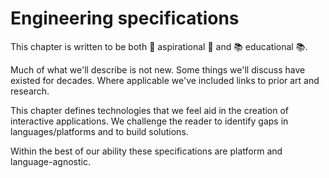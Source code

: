 # Engineering specifications

This chapter is written to be both 🌟 aspirational 🌟 and 📚 educational 📚.

Much of what we'll describe is not new. Some things we'll discuss have existed for decades. Where applicable we've included links to prior art and research.

This chapter defines technologies that we feel aid in the creation of interactive applications. We challenge the reader to identify gaps in languages/platforms and to build solutions.

Within the best of our ability these specifications are platform and language-agnostic.

<!--

LGTM:
- featherless
- larche

-->
